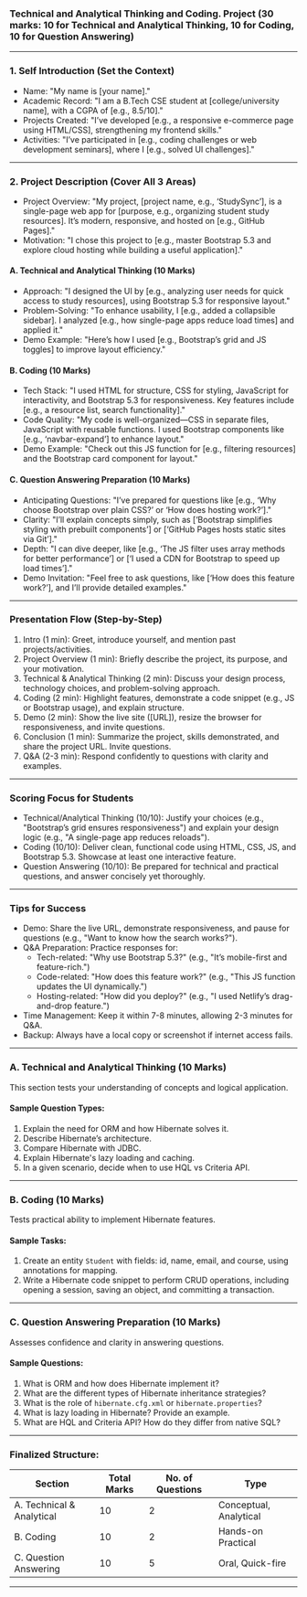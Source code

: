 ### Technical and Analytical Thinking and Coding. Project (30 marks: 10 for Technical and Analytical Thinking, 10 for Coding, 10 for Question Answering)

---

### 1. Self Introduction (Set the Context)
- Name: "My name is [your name]."
- Academic Record: "I am a B.Tech CSE student at [college/university name], with a CGPA of [e.g., 8.5/10]."
- Projects Created: "I’ve developed [e.g., a responsive e-commerce page using HTML/CSS], strengthening my frontend skills."
- Activities: "I’ve participated in [e.g., coding challenges or web development seminars], where I [e.g., solved UI challenges]."

---

### 2. Project Description (Cover All 3 Areas)
- Project Overview: "My project, [project name, e.g., ‘StudySync’], is a single-page web app for [purpose, e.g., organizing student study resources]. It’s modern, responsive, and hosted on [e.g., GitHub Pages]."
- Motivation: "I chose this project to [e.g., master Bootstrap 5.3 and explore cloud hosting while building a useful application]."

#### A. Technical and Analytical Thinking (10 Marks)
- Approach: "I designed the UI by [e.g., analyzing user needs for quick access to study resources], using Bootstrap 5.3 for responsive layout."
- Problem-Solving: "To enhance usability, I [e.g., added a collapsible sidebar]. I analyzed [e.g., how single-page apps reduce load times] and applied it."
- Demo Example: "Here’s how I used [e.g., Bootstrap’s grid and JS toggles] to improve layout efficiency."

#### B. Coding (10 Marks)
- Tech Stack: "I used HTML for structure, CSS for styling, JavaScript for interactivity, and Bootstrap 5.3 for responsiveness. Key features include [e.g., a resource list, search functionality]."
- Code Quality: "My code is well-organized—CSS in separate files, JavaScript with reusable functions. I used Bootstrap components like [e.g., ‘navbar-expand’] to enhance layout."
- Demo Example: "Check out this JS function for [e.g., filtering resources] and the Bootstrap card component for layout."

#### C. Question Answering Preparation (10 Marks)
- Anticipating Questions: "I’ve prepared for questions like [e.g., ‘Why choose Bootstrap over plain CSS?’ or ‘How does hosting work?’]."
- Clarity: "I’ll explain concepts simply, such as [‘Bootstrap simplifies styling with prebuilt components’] or [‘GitHub Pages hosts static sites via Git’]."
- Depth: "I can dive deeper, like [e.g., ‘The JS filter uses array methods for better performance’] or [‘I used a CDN for Bootstrap to speed up load times’]."
- Demo Invitation: "Feel free to ask questions, like [‘How does this feature work?’], and I’ll provide detailed examples."

---

### Presentation Flow (Step-by-Step)

1. Intro (1 min): Greet, introduce yourself, and mention past projects/activities.
2. Project Overview (1 min): Briefly describe the project, its purpose, and your motivation.
3. Technical & Analytical Thinking (2 min): Discuss your design process, technology choices, and problem-solving approach.
4. Coding (2 min): Highlight features, demonstrate a code snippet (e.g., JS or Bootstrap usage), and explain structure.
5. Demo (2 min): Show the live site ([URL]), resize the browser for responsiveness, and invite questions.
6. Conclusion (1 min): Summarize the project, skills demonstrated, and share the project URL. Invite questions.
7. Q&A (2-3 min): Respond confidently to questions with clarity and examples.

---

### Scoring Focus for Students

- Technical/Analytical Thinking (10/10): Justify your choices (e.g., "Bootstrap’s grid ensures responsiveness") and explain your design logic (e.g., "A single-page app reduces reloads").
- Coding (10/10): Deliver clean, functional code using HTML, CSS, JS, and Bootstrap 5.3. Showcase at least one interactive feature.
- Question Answering (10/10): Be prepared for technical and practical questions, and answer concisely yet thoroughly.

---

### Tips for Success

- Demo: Share the live URL, demonstrate responsiveness, and pause for questions (e.g., "Want to know how the search works?").
- Q&A Preparation: Practice responses for:
  - Tech-related: "Why use Bootstrap 5.3?" (e.g., "It’s mobile-first and feature-rich.")
  - Code-related: "How does this feature work?" (e.g., "This JS function updates the UI dynamically.")
  - Hosting-related: "How did you deploy?" (e.g., "I used Netlify’s drag-and-drop feature.")
- Time Management: Keep it within 7-8 minutes, allowing 2-3 minutes for Q&A.
- Backup: Always have a local copy or screenshot if internet access fails.

---

### A. Technical and Analytical Thinking (10 Marks)

This section tests your understanding of concepts and logical application.

#### Sample Question Types:
1. Explain the need for ORM and how Hibernate solves it.
2. Describe Hibernate’s architecture.
3. Compare Hibernate with JDBC.
4. Explain Hibernate's lazy loading and caching.
5. In a given scenario, decide when to use HQL vs Criteria API.

---

### B. Coding (10 Marks)

Tests practical ability to implement Hibernate features.

#### Sample Tasks:
1. Create an entity `Student` with fields: id, name, email, and course, using annotations for mapping.
2. Write a Hibernate code snippet to perform CRUD operations, including opening a session, saving an object, and committing a transaction.

---

### C. Question Answering Preparation (10 Marks)

Assesses confidence and clarity in answering questions.

#### Sample Questions:
1. What is ORM and how does Hibernate implement it?
2. What are the different types of Hibernate inheritance strategies?
3. What is the role of `hibernate.cfg.xml` or `hibernate.properties`?
4. What is lazy loading in Hibernate? Provide an example.
5. What are HQL and Criteria API? How do they differ from native SQL?

---

### Finalized Structure:

| Section                   | Total Marks | No. of Questions | Type |
|---------------------------|-------------|------------------|------|
| A. Technical & Analytical | 10          | 2                | Conceptual, Analytical |
| B. Coding                 | 10          | 2                | Hands-on Practical |
| C. Question Answering     | 10          | 5                | Oral, Quick-fire |

--- 


